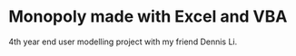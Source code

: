 Monopoly made with Excel and VBA
========
4th year end user modelling project with my friend Dennis Li.
